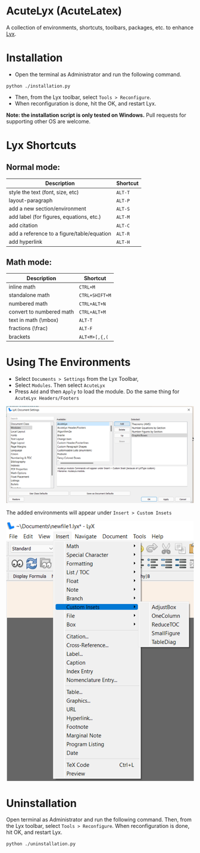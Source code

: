 # AcuteLyx (AcuteLatex)

A collection of environments, shortcuts, toolbars, packages, etc. to enhance [Lyx](https://www.lyx.org/Download#toc3).

# Installation

- Open the terminal as Administrator and run the following command.
```
python ./installation.py
```
- Then, from the Lyx toolbar, select `Tools > Reconfigure`.
- When reconfiguration is done, hit the OK, and restart Lyx.

**Note: the installation script is only tested on Windows.** Pull requests for supporting other OS are welcome.

# Lyx Shortcuts

## Normal mode:

Description                                | Shortcut
-------------------------------------------|---------
style the text (font, size, etc)           | `ALT-T`
layout-paragraph                           | `ALT-P`
add a new section/environment              | `ALT-S`
add label (for figures, equations, etc.)   | `ALT-M`
add citation                               | `ALT-C`
add a reference to a figure/table/equation | `ALT-R`
add hyperlink                              | `ALT-H`

## Math mode:

Description              | Shortcut
-------------------------|---------------
inline math              | `CTRL+M`
standalone math          | `CTRL+SHIFT+M`
numbered math            | `CTRL+ALT+N`
convert to numbered math | `CTRL+ALT+M`
text in math (\\mbox)    | `ALT-T`
fractions (\\frac)       | `ALT-F`
brackets                 | `ALT+M+[,{,(`

# Using The Environments

- Select `Documents > Settings` from the Lyx Toolbar,
- Select `Modules`. Then select `AcuteLyx`
- Press `Add` and then `Apply` to load the module. Do the same thing for `AcuteLyx Headers/Footers`

![loading-modules](images/loading-modules.png)

The added environments will appear under `Insert > Custom Insets`

![Custom Insets](images/custom-insets.png)

# Uninstallation

Open terminal as Administrator and run the following command. Then, from the Lyx toolbar, select `Tools > Reconfigure`. When reconfiguration is done, hit OK, and restart Lyx.
```
python ./uninstallation.py
```
